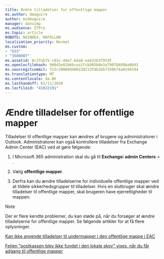 ```yaml
---
title: Ændre tilladelser for offentlige mapper
ms.author: dmaguire
author: msdmaguire
manager: dansimp
ms.audience: ITPro
ms.topic: article
ROBOTS: NOINDEX, NOFOLLOW
localization_priority: Normal
ms.custom:
- "633"
- "3500007"
ms.assetid: 0c37ab75-c81c-44e7-bda8-ea43263f9fdf
ms.openlocfilehash: 9d043e81b66cea1fcb985b0e1e79078409ba0b93
ms.sourcegitcommit: f23c39009d988228213fdb2bb7350bf4a0194194
ms.translationtype: MT
ms.contentlocale: da-DK
ms.lasthandoff: 01/11/2020
ms.locfileid: "41022191"
---
```

# <a name="changing-public-folder-permissions"></a>Ændre tilladelser for offentlige mapper

Tilladelser til offentlige mapper kan ændres af brugere og administratorer i Outlook. Administratorer kan også kontrollere tilladelser fra Exchange Admin Center (EAC) ved at gøre følgende:
  
1. I Microsoft 365 administration skal du gå til **Exchange**i **admin Centers** \> .

2. Vælg **offentlige mapper**.

3. Derfra kan du ændre tilladelserne for individuelle offentlige mapper ved at tildele sikkerhedsgrupper til tilladelser. Hvis en slutbruger skal ændre tilladelser til offentlige mapper, skal brugeren have ejerrettigheder til mappen.

> [!NOTE]
> Der er flere kendte problemer, du kan støde på, når du forsøger at ændre tilladelserne for offentlige mapper. Se følgende artikler for at få flere oplysninger.
>
> [Kan ikke anvende tilladelser til undermapper i den offentlige mappe i EAC](https://docs.microsoft.com/exchange/troubleshoot/public-folders/can%E2%80%99t-apply-permissions-public-folder-subfolders)
>
> [Fejlen "postkassen blev ikke fundet i den lokale skov" vises, når du får adgang til offentlige mapper](https://docs.microsoft.com/exchange/troubleshoot/public-folders/mailbox-not-found-local-forest-public-folder)
